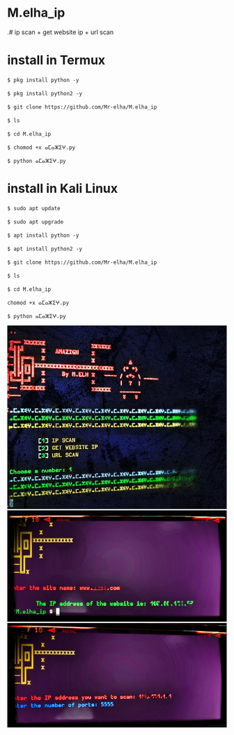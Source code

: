 # M.elha_ip
.# ip scan + get website ip + url scan

# install in Termux 

``
$ pkg install python -y
``

``
$ pkg install python2 -y
``

``
$ git clone https://github.com/Mr-elha/M.elha_ip
``

``
$ ls
``

``
$ cd M.elha_ip
``


``
$ chomod +x ⴰⵎⴰⵣⵉⵖ.py
``

``
$ python ⴰⵎⴰⵣⵉⵖ.py
``

# install in Kali Linux
``
$ sudo apt update
``

``
$ sudo apt upgrade
``

``
$ apt install python -y
``

``
$ apt install python2 -y
``

``
$ git clone https://github.com/Mr-elha/M.elha_ip
``

``
$ ls
``

``
$ cd M.elha_ip
``


``
chomod +x ⴰⵎⴰⵣⵉⵖ.py
``

``
$ python ⴰⵎⴰⵣⵉⵖ.py
``

<img src="Screenshot_2024-09-26-17-40-22-715_com.termux-01.jpeg">
<img src="Screenshot_2024-09-26-17-41-13-794_com.termux-01.jpeg">
<img src="Screenshot_2024-09-26-17-38-13-200_com.termux-01.jpeg">

